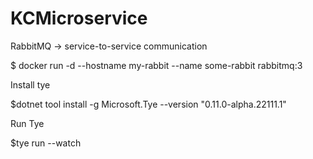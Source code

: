 # KCMicroservice

RabbitMQ -> service-to-service communication

$ docker run -d --hostname my-rabbit --name some-rabbit rabbitmq:3

Install tye 

$dotnet tool install -g Microsoft.Tye --version "0.11.0-alpha.22111.1"

Run Tye

$tye run --watch
